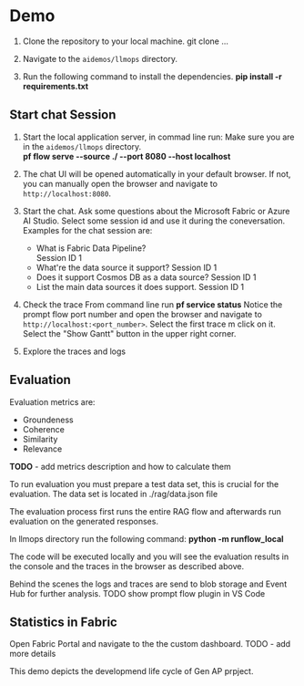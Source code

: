 # Demo

1. Clone the repository to your local machine.
    git clone ...

2. Navigate to the `aidemos/llmops` directory.

3. Run the following command to install the dependencies.
    **pip install -r requirements.txt**

## Start chat Session

1. Start the local application server, in commad line run:
    Make sure you are in the `aidemos/llmops` directory.    
    **pf flow serve --source ./ --port 8080 --host localhost**
    

2. The chat UI will be opened automatically in your default browser. If not, you can manually open the browser and navigate to `http://localhost:8080`. 
    
3. Start the chat. Ask some questions about the Microsoft Fabric or Azure AI Studio. Select some session id and use it during the coneversation.
Examples for the chat session are:
    - What is Fabric Data Pipeline?  
        Session ID 1      
    - What're the data source it support? 
        Session ID 1
    - Does it support Cosmos DB as a data source?
        Session ID 1
    - List the main data sources it does support.
        Session ID 1

4. Check the trace
   From command line run
    **pf service status** 
    Notice the prompt flow port number and open the browser and navigate to `http://localhost:<port_number>`. 
    Select the first trace m click on it. 
    Select the "Show Gantt" button in the upper right corner.

5. Explore the traces and logs


## Evaluation

Evaluation metrics are:
- Groundeness
- Coherence
- Similarity
- Relevance

**TODO** - add metrics description and how to calculate them


To run evaluation you must prepare a test data set, this is crucial for the evaluation.
The data set is located in ./rag/data.json file

The evaluation process first runs the entire RAG flow and afterwards run evaluation on the generated responses.

In llmops directory run the following command:
**python -m runflow_local**

The code will be executed locally and you will see the evaluation results in the console and the traces in the browser as described above.

Behind the scenes the logs and traces are send to blob storage and Event Hub for further analysis.
TODO show prompt flow plugin in VS Code



## Statistics in Fabric

Open Fabric Portal and navigate to the the custom dashboard.
TODO - add more details


This demo depicts the developmend life cycle of Gen AP prpject.  


